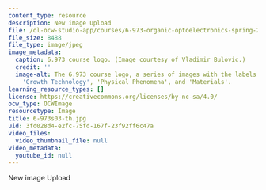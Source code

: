 ```yaml
---
content_type: resource
description: New image Upload
file: /ol-ocw-studio-app/courses/6-973-organic-optoelectronics-spring-2003/3fd028d4e2fc75fd167f23f92ff6c47a_6-973s03-th.jpg
file_size: 8488
file_type: image/jpeg
image_metadata:
  caption: 6.973 course logo. (Image courtesy of Vladimir Bulovic.)
  credit: ''
  image-alt: The 6.973 course logo, a series of images with the labels 'Devices',
    'Growth Technology', 'Physical Phenomena', and 'Materials'.
learning_resource_types: []
license: https://creativecommons.org/licenses/by-nc-sa/4.0/
ocw_type: OCWImage
resourcetype: Image
title: 6-973s03-th.jpg
uid: 3fd028d4-e2fc-75fd-167f-23f92ff6c47a
video_files:
  video_thumbnail_file: null
video_metadata:
  youtube_id: null
---
```

New image Upload
